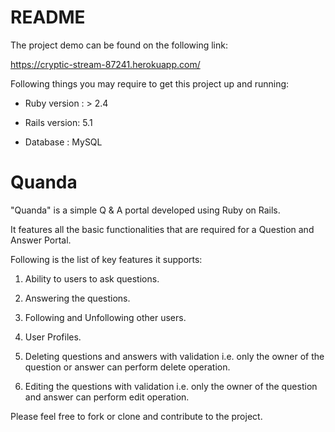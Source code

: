# README

The project demo can be found on the following link:

https://cryptic-stream-87241.herokuapp.com/


Following things you may require to get this project up and running:

* Ruby version : > 2.4

* Rails version: 5.1

* Database : MySQL

# Quanda

"Quanda" is a simple Q & A portal developed using Ruby on Rails.

It features all the basic functionalities that are required for a Question and Answer Portal.

Following is the list of key features it supports:

1. Ability to users to ask questions.

2. Answering the questions.

3. Following and Unfollowing other users.

4. User Profiles.

5. Deleting questions and answers with validation i.e. only the owner of the question or answer can perform delete operation.

6. Editing the questions with validation i.e. only the owner of the question and answer can perform edit operation.

Please feel free to fork or clone and contribute to the project.

